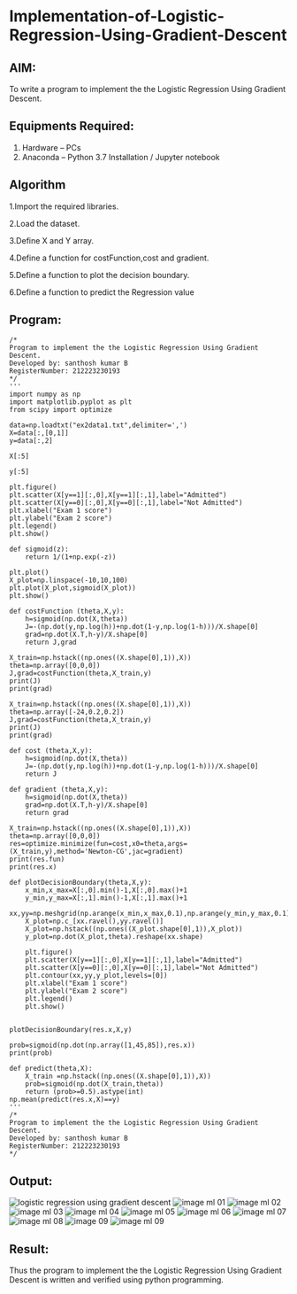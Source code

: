 # Implementation-of-Logistic-Regression-Using-Gradient-Descent

## AIM:
To write a program to implement the the Logistic Regression Using Gradient Descent.

## Equipments Required:
1. Hardware – PCs
2. Anaconda – Python 3.7 Installation / Jupyter notebook

## Algorithm
1.Import the required libraries.

2.Load the dataset.

3.Define X and Y array.

4.Define a function for costFunction,cost and gradient.

5.Define a function to plot the decision boundary.

6.Define a function to predict the Regression value
 

## Program:
```
/*
Program to implement the the Logistic Regression Using Gradient Descent.
Developed by: santhosh kumar B
RegisterNumber: 212223230193
*/
'''
import numpy as np
import matplotlib.pyplot as plt
from scipy import optimize

data=np.loadtxt("ex2data1.txt",delimiter=',')
X=data[:,[0,1]]
y=data[:,2]

X[:5]

y[:5]

plt.figure()
plt.scatter(X[y==1][:,0],X[y==1][:,1],label="Admitted")
plt.scatter(X[y==0][:,0],X[y==0][:,1],label="Not Admitted")
plt.xlabel("Exam 1 score")
plt.ylabel("Exam 2 score")
plt.legend()
plt.show()

def sigmoid(z):
    return 1/(1+np.exp(-z))

plt.plot()
X_plot=np.linspace(-10,10,100)
plt.plot(X_plot,sigmoid(X_plot))
plt.show()

def costFunction (theta,X,y):
    h=sigmoid(np.dot(X,theta))
    J=-(np.dot(y,np.log(h))+np.dot(1-y,np.log(1-h)))/X.shape[0]
    grad=np.dot(X.T,h-y)/X.shape[0]
    return J,grad

X_train=np.hstack((np.ones((X.shape[0],1)),X))
theta=np.array([0,0,0])
J,grad=costFunction(theta,X_train,y)
print(J)
print(grad)

X_train=np.hstack((np.ones((X.shape[0],1)),X))
theta=np.array([-24,0.2,0.2])
J,grad=costFunction(theta,X_train,y)
print(J)
print(grad)

def cost (theta,X,y):
    h=sigmoid(np.dot(X,theta))
    J=-(np.dot(y,np.log(h))+np.dot(1-y,np.log(1-h)))/X.shape[0]
    return J

def gradient (theta,X,y):
    h=sigmoid(np.dot(X,theta))
    grad=np.dot(X.T,h-y)/X.shape[0]
    return grad

X_train=np.hstack((np.ones((X.shape[0],1)),X))
theta=np.array([0,0,0])
res=optimize.minimize(fun=cost,x0=theta,args=(X_train,y),method='Newton-CG',jac=gradient)
print(res.fun)
print(res.x)

def plotDecisionBoundary(theta,X,y):
    x_min,x_max=X[:,0].min()-1,X[:,0].max()+1
    y_min,y_max=X[:,1].min()-1,X[:,1].max()+1
    xx,yy=np.meshgrid(np.arange(x_min,x_max,0.1),np.arange(y_min,y_max,0.1))
    X_plot=np.c_[xx.ravel(),yy.ravel()]
    X_plot=np.hstack((np.ones((X_plot.shape[0],1)),X_plot))
    y_plot=np.dot(X_plot,theta).reshape(xx.shape)
    
    plt.figure()
    plt.scatter(X[y==1][:,0],X[y==1][:,1],label="Admitted")
    plt.scatter(X[y==0][:,0],X[y==0][:,1],label="Not Admitted")
    plt.contour(xx,yy,y_plot,levels=[0])
    plt.xlabel("Exam 1 score")
    plt.ylabel("Exam 2 score")
    plt.legend()
    plt.show()


plotDecisionBoundary(res.x,X,y)

prob=sigmoid(np.dot(np.array([1,45,85]),res.x))
print(prob)

def predict(theta,X):
    X_train =np.hstack((np.ones((X.shape[0],1)),X))
    prob=sigmoid(np.dot(X_train,theta))
    return (prob>=0.5).astype(int)
np.mean(predict(res.x,X)==y)
'''
/*
Program to implement the the Logistic Regression Using Gradient Descent.
Developed by: santhosh kumar B
RegisterNumber: 212223230193
*/
```

## Output:
![logistic regression using gradient descent](sam.png)
![image ml 01](https://github.com/Santhoshstudent/-Implementation-of-Logistic-Regression-Using-Gradient-Descent/assets/145446853/19a25a4e-1103-4085-9f2b-2b515c2d6d5f)
![image ml 02](https://github.com/Santhoshstudent/-Implementation-of-Logistic-Regression-Using-Gradient-Descent/assets/145446853/1e1481d5-c84b-4340-8017-1453c2872a11)
![image ml 03](https://github.com/Santhoshstudent/-Implementation-of-Logistic-Regression-Using-Gradient-Descent/assets/145446853/c857a61d-370d-4c50-a576-3887888b7111)
![image ml 04](https://github.com/Santhoshstudent/-Implementation-of-Logistic-Regression-Using-Gradient-Descent/assets/145446853/f2793f1b-50f7-479a-ba6b-2ce389b5a742)
![image ml 05](https://github.com/Santhoshstudent/-Implementation-of-Logistic-Regression-Using-Gradient-Descent/assets/145446853/fbfc52c6-1514-4444-992a-f093c99d9337)
![image ml 06](https://github.com/Santhoshstudent/-Implementation-of-Logistic-Regression-Using-Gradient-Descent/assets/145446853/bfd47bb5-d7f1-440c-a88a-1d6df1ea7564)
![image ml 07](https://github.com/Santhoshstudent/-Implementation-of-Logistic-Regression-Using-Gradient-Descent/assets/145446853/ae72af17-8a64-4e55-8ed0-89ed8c3c5887)
![image ml 08](https://github.com/Santhoshstudent/-Implementation-of-Logistic-Regression-Using-Gradient-Descent/assets/145446853/51044ff0-f81c-4764-b28a-b133004ddcea)
![image 09](https://github.com/Santhoshstudent/-Implementation-of-Logistic-Regression-Using-Gradient-Descent/assets/145446853/66f5a2b5-a9a1-462e-a3b1-608cb6beac81)
![image ml 09](https://github.com/Santhoshstudent/-Implementation-of-Logistic-Regression-Using-Gradient-Descent/assets/145446853/76b27f50-7563-444a-91d8-c66b6bf8c415)










## Result:
Thus the program to implement the the Logistic Regression Using Gradient Descent is written and verified using python programming.

